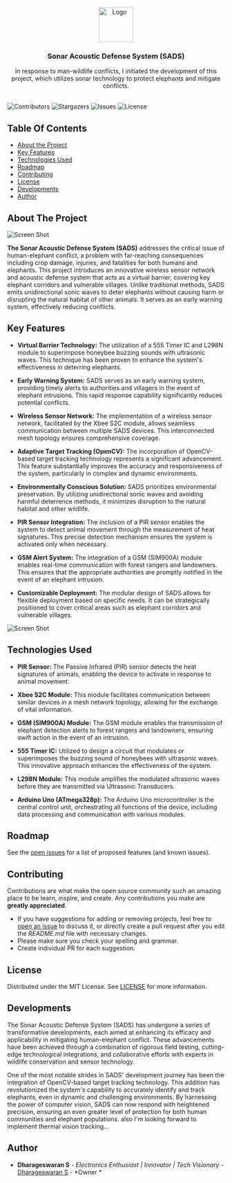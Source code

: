 <br/>
<p align="center">
  <a href="https://github.com/dhamuvkl/SADS--Sonar_Acoustic_Defense_System">
    <img src="https://cdn4.iconfinder.com/data/icons/logos-and-brands/512/273_Readme_logo-512.png" alt="Logo" width="80" height="80">
  </a>

  <h3 align="center">Sonar Acoustic Defense System (SADS)</h3>

  <p align="center">
    In response to man-wildlife conflicts, I initiated the development of this project, which utilizes sonar technology to protect elephants and mitigate conflicts.
    <br/>
    <br/>
  </p>
</p>

![Contributors](https://img.shields.io/github/contributors/dhamuvkl/SADS--Sonar_Acoustic_Defense_System?color=dark-green) ![Stargazers](https://img.shields.io/github/stars/dhamuvkl/SADS--Sonar_Acoustic_Defense_System?style=social) ![Issues](https://img.shields.io/github/issues/dhamuvkl/SADS--Sonar_Acoustic_Defense_System) ![License](https://img.shields.io/github/license/dhamuvkl/SADS--Sonar_Acoustic_Defense_System) 

## Table Of Contents

* [About the Project](#about-the-project)
* [Key Features](#key-features)
* [Technologies Used](#technologies-used)
* [Roadmap](#roadmap)
* [Contributing](#contributing)
* [License](#license)
* [Developments](#developments)
* [Author](#author)

## About The Project

![Screen Shot](https://dharageshtech.files.wordpress.com/2023/09/img_20210224_120537.jpg?w=1024)

**The Sonar Acoustic Defense System (SADS)** addresses the critical issue of human-elephant conflict, a problem with far-reaching consequences including crop damage, injuries, and fatalities for both humans and elephants. This project introduces an innovative wireless sensor network and acoustic defense system that acts as a virtual barrier, covering key elephant corridors and vulnerable villages. Unlike traditional methods, SADS emits unidirectional sonic waves to deter elephants without causing harm or disrupting the natural habitat of other animals. It serves as an early warning system, effectively reducing conflicts.

## Key Features

* **Virtual Barrier Technology:** The utilization of a 555 Timer IC and L298N module to superimpose honeybee buzzing sounds with ultrasonic waves. This technique has been proven to enhance the system's effectiveness in deterring elephants.  


* **Early Warning System:** SADS serves as an early warning system, providing timely alerts to authorities and villagers in the event of elephant intrusions. This rapid response capability significantly reduces potential conflicts.  


* **Wireless Sensor Network:** The implementation of a wireless sensor network, facilitated by the Xbee S2C module, allows seamless communication between multiple SADS devices. This interconnected mesh topology ensures comprehensive coverage.  


* **Adaptive Target Tracking (OpenCV):** The incorporation of OpenCV-based target tracking technology represents a significant advancement. This feature substantially improves the accuracy and responsiveness of the system, particularly in complex and dynamic environments.  


* **Environmentally Conscious Solution:** SADS prioritizes environmental preservation. By utilizing unidirectional sonic waves and avoiding harmful deterrence methods, it minimizes disruption to the natural habitat and other wildlife.  


* **PIR Sensor Integration:** The inclusion of a PIR sensor enables the system to detect animal movement through the measurement of heat signatures. This precise detection mechanism ensures the system is activated only when necessary.  


* **GSM Alert System:** The integration of a GSM (SIM900A) module enables real-time communication with forest rangers and landowners. This ensures that the appropriate authorities are promptly notified in the event of an elephant intrusion.  


* **Customizable Deployment:** The modular design of SADS allows for flexible deployment based on specific needs. It can be strategically positioned to cover critical areas such as elephant corridors and vulnerable villages.

![Screen Shot](https://dharageshtech.files.wordpress.com/2023/09/img_20210224_120537.jpg?w=1024)

## Technologies Used

* **PIR Sensor:** The Passive Infrared (PIR) sensor detects the heat signatures of animals, enabling the device to activate in response to animal movement.  


* **Xbee S2C Module:** This module facilitates communication between similar devices in a mesh network topology, allowing for the exchange of vital information.  


* **GSM (SIM900A) Module:** The GSM module enables the transmission of elephant detection alerts to forest rangers and landowners, ensuring swift action in the event of an intrusion.  


* **555 Timer IC:** Utilized to design a circuit that modulates or superimposes the buzzing sound of honeybees with ultrasonic waves. This innovative approach enhances the effectiveness of the system.  


* **L298N Module:** This module amplifies the modulated ultrasonic waves before they are transmitted via Ultrasonic Transducers.  


* **Arduino Uno (ATmega328p):** The Arduino Uno microcontroller is the central control unit, orchestrating all functions of the device, including data processing and communication with various modules.

## Roadmap

See the [open issues](https://github.com/dhamuvkl/SADS--Sonar_Acoustic_Defense_System/issues) for a list of proposed features (and known issues).

## Contributing

Contributions are what make the open source community such an amazing place to be learn, inspire, and create. Any contributions you make are **greatly appreciated**.
* If you have suggestions for adding or removing projects, feel free to [open an issue](https://github.com/dhamuvkl/SADS--Sonar_Acoustic_Defense_System/issues/new) to discuss it, or directly create a pull request after you edit the *README.md* file with necessary changes.
* Please make sure you check your spelling and grammar.
* Create individual PR for each suggestion.



## License

Distributed under the MIT License. See [LICENSE](https://github.com/dhamuvkl/SADS--Sonar_Acoustic_Defense_System/blob/main/LICENSE.md) for more information.

## Developments
The Sonar Acoustic Defense System (SADS) has undergone a series of transformative developments, each aimed at enhancing its efficacy and applicability in mitigating human-elephant conflict. These advancements have been achieved through a combination of rigorous field testing, cutting-edge technological integrations, and collaborative efforts with experts in wildlife conservation and sensor technology.

One of the most notable strides in SADS' development journey has been the integration of OpenCV-based target tracking technology. This addition has revolutionized the system's capability to accurately identify and track elephants, even in dynamic and challenging environments. By harnessing the power of computer vision, SADS can now respond with heightened precision, ensuring an even greater level of protection for both human communities and elephant populations. also I'm looking forward to implement thermal vision tracking...

## Author

* **Dharageswaran S** - *Electronics Enthusiast | Innovator | Tech Visionary* - [Dharageswaran S](https://github.com/DhamuVkl/) - *Owner *

